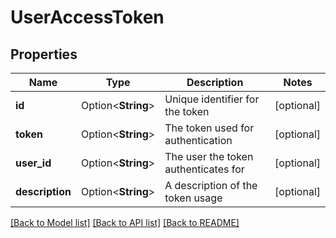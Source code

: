 # UserAccessToken

## Properties

Name | Type | Description | Notes
------------ | ------------- | ------------- | -------------
**id** | Option<**String**> | Unique identifier for the token | [optional]
**token** | Option<**String**> | The token used for authentication | [optional]
**user_id** | Option<**String**> | The user the token authenticates for | [optional]
**description** | Option<**String**> | A description of the token usage | [optional]

[[Back to Model list]](../README.md#documentation-for-models) [[Back to API list]](../README.md#documentation-for-api-endpoints) [[Back to README]](../README.md)


